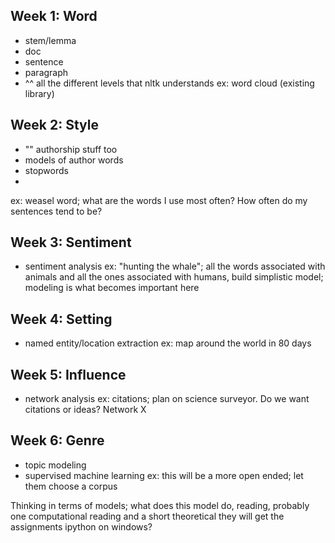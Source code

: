 ## Week 1: Word

 - stem/lemma
 - doc
 - sentence
 - paragraph
 - ^^ all the different levels that nltk understands
 ex: word cloud (existing library)

## Week 2: Style

 - "" authorship stuff too
 - models of author words
 - stopwords
 - 
 ex: weasel word; what are the words I use most often? How often do my
sentences tend to be?

## Week 3: Sentiment

 - sentiment analysis
 ex: "hunting the whale"; all the words associated with animals and all the
ones associated with humans, build simplistic model; modeling is what becomes
important here

## Week 4: Setting

 - named entity/location extraction
 ex: map around the world in 80 days

## Week 5: Influence

 - network analysis
 ex: citations; plan on science surveyor. Do we want citations or ideas?
Network X

## Week 6: Genre

 - topic modeling
 - supervised machine learning
 ex: this will be a more open ended; let them choose a corpus



Thinking in terms of models; what does this model do, 
reading, probably one computational reading and a short theoretical 
they will get the assignments 
ipython on windows?
